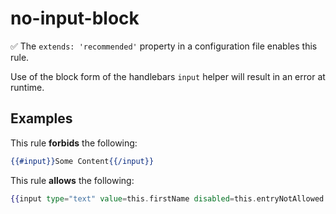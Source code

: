 # no-input-block

:white_check_mark: The `extends: 'recommended'` property in a configuration file enables this rule.

Use of the block form of the handlebars `input` helper will result in an error at runtime.

## Examples

This rule **forbids** the following:

```hbs
{{#input}}Some Content{{/input}}
```

This rule **allows** the following:

```hbs
{{input type="text" value=this.firstName disabled=this.entryNotAllowed size="50"}}
```
